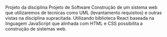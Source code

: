 Projeto da disciplina Projeto de Software
Construção de um sistema web que utilizaremos de tecnicas como UML (levantamento requisitos) e outras vistas na disciplina supracitada.
Utilizando biblioteca React baseada na linguagem JavaScript que alinhada com HTML e CSS possibilita a construção de sistemas web.
